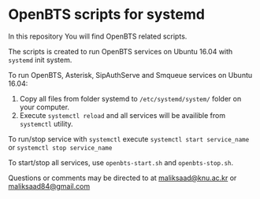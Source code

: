 # OpenBTS scripts for systemd
In this repository You will find OpenBTS related scripts.

The scripts is created to run OpenBTS services on Ubuntu 16.04 with ```systemd``` init system.

To run OpenBTS, Asterisk, SipAuthServe and Smqueue services on Ubuntu 16.04:
1. Copy all files from folder systemd to ```/etc/systemd/system/``` folder on your computer.
2. Execute ```systemctl reload``` and all services will be availible from ```systemctl``` utility.

To run/stop service with ```systemctl``` execute ```systemctl start service_name``` or ```systemctl stop service_name```

To start/stop all services, use ```openbts-start.sh``` and ```openbts-stop.sh```.

Questions or comments may be directed to at maliksaad@knu.ac.kr or maliksaad84@gmail.com
